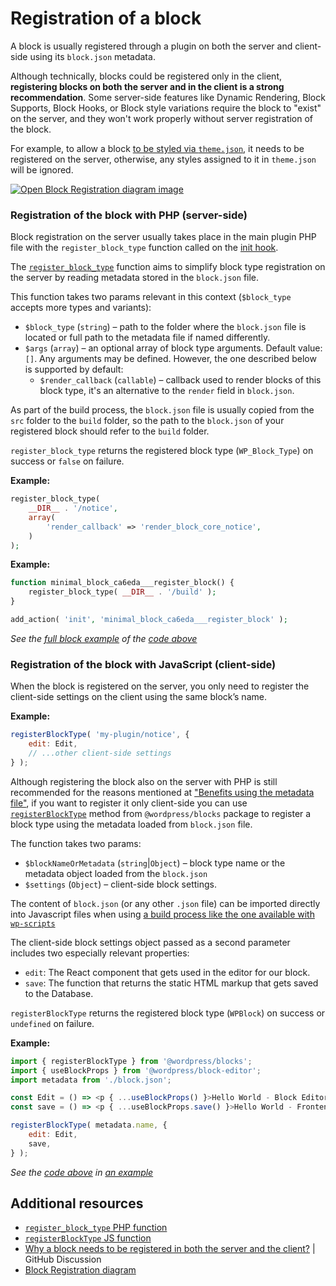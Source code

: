 # Registration of a block

A block is usually registered through a plugin on both the server and client-side using its `block.json` metadata. 

Although technically, blocks could be registered only in the client, **registering blocks on both the server and in the client is a strong recommendation**. Some server-side features like Dynamic Rendering, Block Supports, Block Hooks, or Block style variations require the block to "exist" on the server, and they won't work properly without server registration of the block.

For example, to allow a block [to be styled via `theme.json`](https://developer.wordpress.org/themes/global-settings-and-styles/settings/blocks/), it needs to be registered on the server, otherwise, any styles assigned to it in `theme.json` will be ignored. 

[![Open Block Registration diagram image](https://developer.wordpress.org/files/2023/11/block-registration-e1700493399839.png)](https://developer.wordpress.org/files/2023/11/block-registration-e1700493399839.png "Open Block Registration diagram image")

### Registration of the block with PHP (server-side)

Block registration on the server usually takes place in the main plugin PHP file with the `register_block_type` function called on the [init hook](https://developer.wordpress.org/reference/hooks/init/).

The [`register_block_type`](https://developer.wordpress.org/reference/functions/register_block_type/) function aims to simplify block type registration on the server by reading metadata stored in the `block.json` file.

This function takes two params relevant in this context (`$block_type` accepts more types and variants):

-   `$block_type` (`string`) – path to the folder where the `block.json` file is located or full path to the metadata file if named differently.
-   `$args` (`array`) – an optional array of block type arguments. Default value: `[]`. Any arguments may be defined. However, the one described below is supported by default:
    -   `$render_callback` (`callable`) – callback used to render blocks of this block type, it's an alternative to the `render` field in `block.json`.

As part of the build process, the `block.json` file is usually copied from the `src` folder to the `build` folder, so the path to the `block.json` of your registered block should refer to the `build` folder.

`register_block_type` returns the registered block type (`WP_Block_Type`) on success or `false` on failure.

**Example:**
```php
register_block_type(
	__DIR__ . '/notice',
	array(
		'render_callback' => 'render_block_core_notice',
	)
);
```

**Example:**
```php
function minimal_block_ca6eda___register_block() {
	register_block_type( __DIR__ . '/build' );
}

add_action( 'init', 'minimal_block_ca6eda___register_block' );
```
_See the [full block example](https://github.com/WordPress/block-development-examples/tree/trunk/plugins/minimal-block-ca6eda) of the  [code above](https://github.com/WordPress/block-development-examples/blob/trunk/plugins/minimal-block-ca6eda/index.php)_

### Registration of the block with JavaScript (client-side)

When the block is registered on the server, you only need to register the client-side settings on the client using the same block’s name.

**Example:**

```js
registerBlockType( 'my-plugin/notice', {
	edit: Edit,
	// ...other client-side settings
} );
```

Although registering the block also on the server with PHP is still recommended for the reasons mentioned at ["Benefits using the metadata file"](https://developer.wordpress.org/block-editor/reference-guides/block-api/block-metadata/#benefits-using-the-metadata-file), if you want to register it only client-side you can use [`registerBlockType`](https://developer.wordpress.org/block-editor/reference-guides/packages/packages-blocks/#registerblocktype) method from `@wordpress/blocks` package to register a block type using the metadata loaded from `block.json` file.

The function takes two params:

-   `$blockNameOrMetadata` (`string`|`Object`) – block type name or the metadata object loaded from the `block.json`
-   `$settings` (`Object`) – client-side block settings.

<div class="callout callout-tip">
The content of <code>block.json</code> (or any other <code>.json</code> file) can be imported directly into Javascript files when using <a href="https://developer.wordpress.org/block-editor/getting-started/devenv/get-started-with-wp-scripts/#the-build-process-with-wp-scripts">a build process like the one available with <code>wp-scripts</code></a>
</div>

The client-side block settings object passed as a second parameter includes two especially relevant properties:
- `edit`: The React component that gets used in the editor for our block.
- `save`: The function that returns the static HTML markup that gets saved to the Database. 

`registerBlockType` returns the registered block type (`WPBlock`) on success or `undefined` on failure.

**Example:**

```js
import { registerBlockType } from '@wordpress/blocks';
import { useBlockProps } from '@wordpress/block-editor';
import metadata from './block.json';

const Edit = () => <p { ...useBlockProps() }>Hello World - Block Editor</p>;
const save = () => <p { ...useBlockProps.save() }>Hello World - Frontend</p>;

registerBlockType( metadata.name, {
	edit: Edit,
	save,
} );
```
_See the [code above](https://github.com/WordPress/block-development-examples/blob/trunk/plugins/minimal-block-ca6eda/src/index.js) in [an example](https://github.com/WordPress/block-development-examples/tree/trunk/plugins/minimal-block-ca6eda)_

## Additional resources

- [`register_block_type` PHP function](https://developer.wordpress.org/reference/functions/register_block_type/)
- [`registerBlockType` JS function](https://developer.wordpress.org/block-editor/reference-guides/packages/packages-blocks/#registerblocktype)
- [Why a block needs to be registered in both the server and the client?](https://github.com/WordPress/gutenberg/discussions/55884) | GitHub Discussion
- [Block Registration diagram](https://excalidraw.com/#json=PUQu7jpvbKsUHYfpHWn7s,61QnhpZtjykp3s44lbUN_g)
